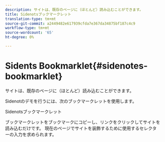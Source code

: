 ```yaml
---
description: サイトは、既存のページに（ほとんど）読み込むことができます。
title: Sidenotsブックマークレット
translation-type: tm+mt
source-git-commit: a2449482e617939cfda7e367da34875bf187c4c9
workflow-type: tm+mt
source-wordcount: '65'
ht-degree: 0%

---
```



# Sidents Bookmarklet{#sidenotes-bookmarklet}

サイトは、既存のページに（ほとんど）読み込むことができます。

Sidenotのデモを行うには、次のブックマークレットを使用します。

Sidenotsブックマークレット

ブックマークレットをブックマークにコピーし、リンクをクリックしてサイトを読み込むだけです。 現在のページでサイトを装飾するために使用するセレクターの入力を求められます。
